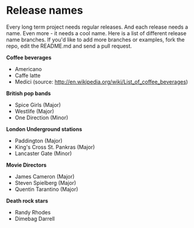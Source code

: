 Release names
=============

Every long term project needs regular releases. And each release needs a name. Even more - it needs a cool name. Here is a list of different release name branches. If you'd like to add more branches or examples, fork the repo, edit the README.md and send a pull request.

**Coffee beverages**
* Americano
* Caffe latte
* Medici
(source: http://en.wikipedia.org/wiki/List_of_coffee_beverages)

**British pop bands**
* Spice Girls (Major)
* Westlife (Major)
* One Direction (Minor)

**London Underground stations**
* Paddington (Major)
* King's Cross St. Pankras (Major)
* Lancaster Gate (Minor)

**Movie Directors**
* James Cameron (Major)
* Steven Spielberg (Major)
* Quentin Tarantino (Major)

**Death rock stars**
* Randy Rhodes
* Dimebag Darrell
